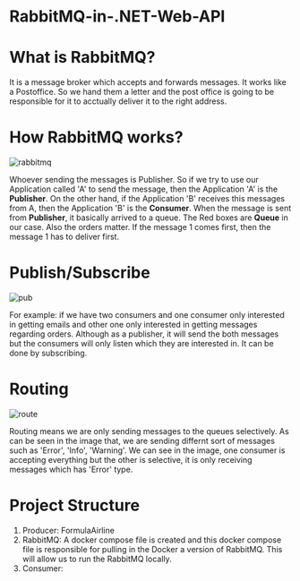# RabbitMQ-in-.NET-Web-API

# What is RabbitMQ?
It is a message broker which accepts and forwards messages. It works like a Postoffice. So we hand them a letter and the post office is going to be responsible for it to acctually deliver it to the right address. 

# How RabbitMQ works?
![rabbitmq](https://user-images.githubusercontent.com/85470428/215330425-9ef204cc-9b81-4977-8678-45a50beff589.png)

Whoever sending the messages is Publisher. So if we try to use our Application called 'A' to send the message, then the Application 'A' is the **Publisher**. On the other hand, if the Application 'B' receives this messages from A, then the Application 'B' is the **Consumer**. When the message is sent from **Publisher**, it basically arrived to a queue. The Red boxes are **Queue** in our case. Also the orders matter. If the message 1 comes first, then the message 1 has to deliver first. 

# Publish/Subscribe
![pub](https://user-images.githubusercontent.com/85470428/215331061-0b2b1c13-62f5-47ce-ad45-10a20188eadd.png)

For example: if we have two consumers and one consumer only interested in getting emails and other one only interested in getting messages regarding orders. Although as a publisher, it will send the both messages but the consumers will only listen which they are interested in. It can be done by subscribing. 

# Routing
![route](https://user-images.githubusercontent.com/85470428/215331753-c44042c1-90f2-487d-b9b0-3f524cabe5a0.png)

Routing means we are only sending messages to the queues selectively. As can be seen in the image that, we are sending differnt sort of messages such as 'Error', 'Info',
'Warning'. We can see in the image, one consumer is accepting everything but the other is selective, it is only receiving messages which has 'Error' type. 

# Project Structure
1. Producer: FormulaAirline
2. RabbitMQ: A docker compose file is created and this docker compose file is responsible for pulling in the Docker a version of RabbitMQ. This will allow us to run the RabbitMQ locally. 
3. Consumer: 

